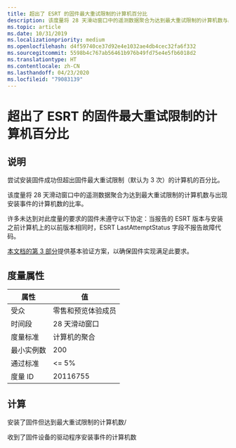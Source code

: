 ```yaml
---
title: 超出了 ESRT 的固件最大重试限制的计算机百分比
description: 该度量将 28 天滑动窗口中的遥测数据聚合为达到最大重试限制的计算机数与出现安装事件的计算机数的比率
ms.topic: article
ms.date: 10/31/2019
ms.localizationpriority: medium
ms.openlocfilehash: d4f59740ce37d92e4e1032ae4db4cec32fa6f332
ms.sourcegitcommit: 5598b4c767ab56461b976b49fd75e4e5fb6018d2
ms.translationtype: HT
ms.contentlocale: zh-CN
ms.lasthandoff: 04/23/2020
ms.locfileid: "79083139"
---
```

# <a name="percent-of-machines-exceeded-firmware-max-retry-limit-from-esrt"></a>超出了 ESRT 的固件最大重试限制的计算机百分比

## <a name="description"></a>说明

尝试安装固件成功但超出固件最大重试限制（默认为 3 次）的计算机的百分比。

该度量将 28 天滑动窗口中的遥测数据聚合为达到最大重试限制的计算机数与出现安装事件的计算机数的比率。

许多未达到对此度量的要求的固件未遵守以下协定：当报告的 ESRT 版本与安装之前计算机上的以前版本相同时，ESRT LastAttemptStatus 字段不报告故障代码。 

[本文档的第 3 部分](https://docs.microsoft.com/windows-hardware/manufacture/desktop/validating-windows-uefi-firmware-update-platform-functionality)提供基本验证方案，以确保固件实现满足此要求。  

## <a name="measure-attributes"></a>度量属性

|属性|值|
|----|----|
|受众 |零售和预览体验成员|
|时间段 |28 天滑动窗口|
|度量标准 |计算机的聚合|
|最小实例数 |200|
|通过标准 |<= 5%|
|度量 ID |20116755|

## <a name="calculation"></a>计算

安装了固件但达到最大重试限制的计算机数/

收到了固件设备的驱动程序安装事件的计算机数

